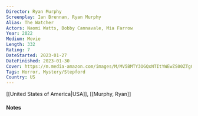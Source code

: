 ```yaml
---
Director: Ryan Murphy
Screenplay: Ian Brennan, Ryan Murphy
Alias: The Watcher
Actors: Naomi Watts, Bobby Cannavale, Mia Farrow
Year: 2022
Medium: Movie
Length: 332
Rating: 7
DateStarted: 2023-01-27
DateFinished: 2023-01-30
Cover: https://m.media-amazon.com/images/M/MV5BMTY3OGQxNTItYWEwZS00ZTg0LWE1MjYtMTcxNTUzYzk0ZjdmXkEyXkFqcGdeQXVyMDM2NDM2MQ@@._V1_SX300.jpg
Tags: Horror, Mystery/Stepford  
Country: US
---
```

[[United States of America|USA]], [[Murphy, Ryan]]
#### Notes

